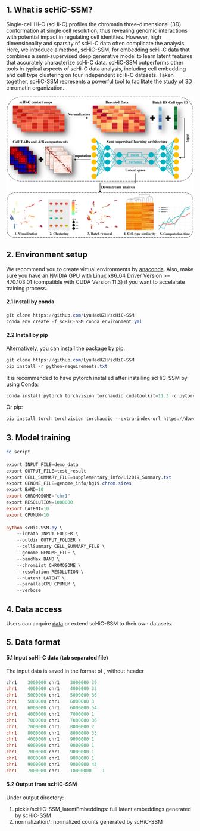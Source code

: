 ﻿

## 1. What is scHiC-SSM?

Single-cell Hi-C (scHi-C) profiles the chromatin three-dimensional (3D) conformation at single cell resolution, thus revealing genomic interactions with potential impact in regulating cell identities. However, high dimensionality and sparsity of scHi-C data often complicate the analysis. Here, we introduce a method, scHiC-SSM, for embedding scHi-C data that combines a semi-supervised deep generative model to learn latent features that accurately characterize scHi-C data. scHiC-SSM outperforms other tools in typical aspects of scHi-C data analysis, including cell embedding and cell type clustering on four independent scHi-C datasets. Taken together, scHiC-SSM represents a powerful tool to facilitate the study of 3D chromatin organization.

![image](https://github.com/LyuHaoUZH/scHiC-SSM/blob/main/img/flowchart.png)

## 2. Environment setup
We recommend you to create virtual environments by [anaconda](https://docs.anaconda.com/anaconda/install/linux/). Also, make sure you have an NVIDIA GPU with Linux x86_64 Driver Version >= 470.103.01 (compatible with CUDA Version 11.3) if you want to accelarate training process.
#### 2.1 Install by conda

```powershell
git clone https://github.com/LyuHaoUZH/scHiC-SSM
conda env create -f scHiC-SSM_conda_environment.yml
```
#### 2.2 Install by pip
Alternatively, you can install the package by pip.

```powershell
git clone https://github.com/LyuHaoUZH/scHiC-SSM
pip install -r python-requirements.txt
```
It is recommended to have pytorch installed after installing scHiC-SSM by using Conda:
```powershell
conda install pytorch torchvision torchaudio cudatoolkit=11.3 -c pytorch
```
Or pip:
```powershell
pip install torch torchvision torchaudio --extra-index-url https://download.pytorch.org/whl/cu113
```
## 3. Model training

```powershell
cd script

export INPUT_FILE=demo_data
export OUTPUT_FILE=test_result
export CELL_SUMMARY_FILE=supplementary_info/Li2019_Summary.txt
export GENOME_FILE=genome_info/hg19.chrom.sizes
export BAND=10
export CHROMOSOME="chr1"
export RESOLUTION=1000000
export LATENT=10
export CPUNUM=10

python scHiC-SSM.py \
    --inPath INPUT_FOLDER \
    --outdir OUTPUT_FOLDER \
    --cellSummary CELL_SUMMARY_FILE \
    --genome GENOME_FILE \
    --bandMax BAND \
    --chromList CHROMOSOME \
    --resolution RESOLUTION \
    --nLatent LATENT \
    --parallelCPU CPUNUM \
    --verbose
```
## 4. Data access
Users can acquire [data](https://drive.google.com/drive/folders/1fcq1gKC1OO89tFd3bEEtAWgnveJesSyG?usp=sharing%20Dependencies) or extend scHiC-SSM to their own datasets.
## 5. Data format
#### 5.1 Input scHi-C data (tab separated file)
The input data is saved in the format of <chr1> <pos1> <chr2> <pos2> <counts>, without header
```powershell
chr1	3000000	chr1	3000000	39
chr1	4000000	chr1	4000000	33
chr1	5000000	chr1	5000000	36
chr1	5000000	chr1	6000000	3
chr1	6000000	chr1	6000000	54
chr1	4000000	chr1	7000000	1
chr1	7000000	chr1	7000000	36
chr1	7000000	chr1	8000000	2
chr1	8000000	chr1	8000000	33
chr1	4000000	chr1	9000000	1
chr1	6000000	chr1	9000000	1
chr1	7000000	chr1	9000000	1
chr1	8000000	chr1	9000000	1
chr1	9000000	chr1	9000000	43
chr1	7000000	chr1	10000000	1
```
#### 5.2 Output from scHiC-SSM
Under output directory:
1) pickle/scHiC-SSM_latentEmbeddings: full latent embeddings generated by scHiC-SSM
2) normalization/: normalized counts generated by scHiC-SSM
